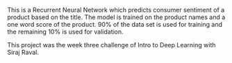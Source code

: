 This is a Recurrent Neural Network which predicts consumer sentiment of a product based on the title. The model is trained on the product names and a one word score of the product. 90% of the data set is used for training and the remaining 10% is used for validation. 

This project was the week three challenge of Intro to Deep Learning with Siraj Raval.  




